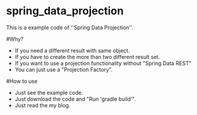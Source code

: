 # spring_data_projection
This is a example code of ''Spring Data Projection''.

#Why?
- If you need a different result with same object.
- If you have to create the more than two different result set.
- If you want to use a projection functionality without "Spring Data REST"
- You can just use a "Projection Factory".

#How to use
- Just see the example code.
- Just download the code and "Run 'gradle build'".
- Just read the my blog.
